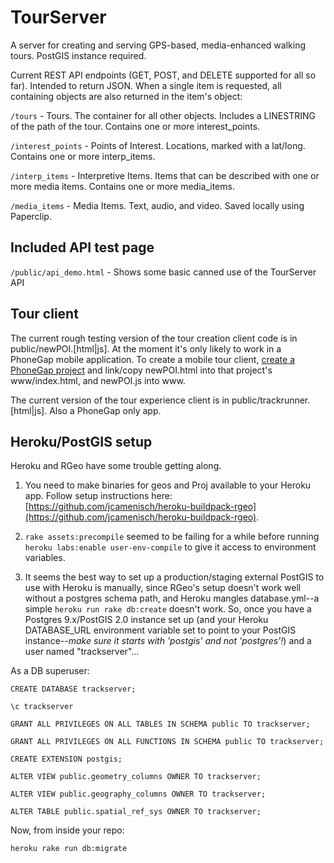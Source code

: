 # TourServer

A server for creating and serving GPS-based, media-enhanced walking tours. PostGIS instance required.

Current REST API endpoints (GET, POST, and DELETE supported for all so far). Intended to return JSON. When a single item is requested, all containing objects are also returned in the item's object:

`/tours` - Tours. The container for all other objects. Includes a LINESTRING of the path of the tour. Contains one or more interest_points.

`/interest_points` - Points of Interest. Locations, marked with a lat/long. Contains one or more interp_items.

`/interp_items` - Interpretive Items. Items that can be described with one or more media items. Contains one or more media_items.

`/media_items` - Media Items. Text, audio, and video. Saved locally using Paperclip.

## Included API test page

`/public/api_demo.html` - Shows some basic canned use of the TourServer API

## Tour client

The current rough testing version of the tour creation client code is in public/newPOI.[html|js]. At the moment it's only likely to work in a PhoneGap mobile application. To create a mobile tour client, [create a PhoneGap project](http://docs.phonegap.com/en/2.6.0/guide_getting-started_index.md.html#Getting%20Started%20Guides) and link/copy newPOI.html into that project's www/index.html, and newPOI.js into www.

The current version of the tour experience client is in public/trackrunner.[html|js]. Also a PhoneGap only app.

## Heroku/PostGIS setup

Heroku and RGeo have some trouble getting along. 

1) You need to make binaries for geos and Proj available to your Heroku app.
Follow setup instructions here:
[https://github.com/jcamenisch/heroku-buildpack-rgeo](https://github.com/jcamenisch/heroku-buildpack-rgeo).

2) `rake assets:precompile` seemed to be failing for a while before running `heroku labs:enable user-env-compile` to give it access to environment variables.

3) It seems the best way to set up a production/staging external PostGIS to use with Heroku is manually, since RGeo's setup doesn't work well without a postgres schema path, and Heroku mangles database.yml--a simple `heroku run rake db:create` doesn't work. So, once you have a Postgres 9.x/PostGIS 2.0 instance set up (and your Heroku DATABASE_URL environment variable set to point to your PostGIS instance--*make sure it starts with 'postgis' and not 'postgres'!*) and a user named "trackserver"...

As a DB superuser:

`CREATE DATABASE trackserver;`

`\c trackserver`

`GRANT ALL PRIVILEGES ON ALL TABLES IN SCHEMA public TO trackserver;`

`GRANT ALL PRIVILEGES ON ALL FUNCTIONS IN SCHEMA public TO trackserver;`

`CREATE EXTENSION postgis;`

`ALTER VIEW public.geometry_columns OWNER TO trackserver;`

`ALTER VIEW public.geography_columns OWNER TO trackserver;`

`ALTER TABLE public.spatial_ref_sys OWNER TO trackserver;`

Now, from inside your repo: 

`heroku rake run db:migrate` 

